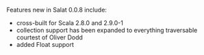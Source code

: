 Features new in Salat 0.0.8 include:

- cross-built for Scala 2.8.0 and 2.9.0-1
- collection support has been expanded to everything traversable courtest of Oliver Dodd
- added Float support
